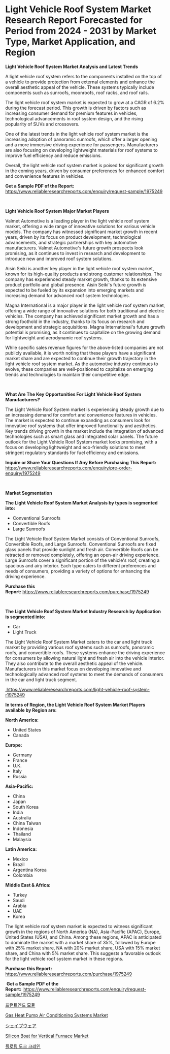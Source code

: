 <p><h1>Light Vehicle Roof System Market Research Report Forecasted for Period from 2024 -  2031 by Market Type, Market Application, and Region</h1></p><p><strong>Light Vehicle Roof System Market Analysis and Latest Trends</strong></p>
<p><p>A light vehicle roof system refers to the components installed on the top of a vehicle to provide protection from external elements and enhance the overall aesthetic appeal of the vehicle. These systems typically include components such as sunroofs, moonroofs, roof racks, and roof rails.</p><p>The light vehicle roof system market is expected to grow at a CAGR of 6.2% during the forecast period. This growth is driven by factors such as increasing consumer demand for premium features in vehicles, technological advancements in roof system design, and the rising popularity of SUVs and crossovers.</p><p>One of the latest trends in the light vehicle roof system market is the increasing adoption of panoramic sunroofs, which offer a larger opening and a more immersive driving experience for passengers. Manufacturers are also focusing on developing lightweight materials for roof systems to improve fuel efficiency and reduce emissions.</p><p>Overall, the light vehicle roof system market is poised for significant growth in the coming years, driven by consumer preferences for enhanced comfort and convenience features in vehicles.</p></p>
<p><strong>Get a Sample PDF of the Report:&nbsp;</strong> <a href="https://www.reliableresearchreports.com/enquiry/request-sample/1975249">https://www.reliableresearchreports.com/enquiry/request-sample/1975249</a></p>
<p>&nbsp;</p>
<p><strong>Light Vehicle Roof System Major Market Players</strong></p>
<p><p>Valmet Automotive is a leading player in the light vehicle roof system market, offering a wide range of innovative solutions for various vehicle models. The company has witnessed significant market growth in recent years, driven by its focus on product development, technological advancements, and strategic partnerships with key automotive manufacturers. Valmet Automotive's future growth prospects look promising, as it continues to invest in research and development to introduce new and improved roof system solutions.</p><p>Aisin Seiki is another key player in the light vehicle roof system market, known for its high-quality products and strong customer relationships. The company has experienced steady market growth, thanks to its extensive product portfolio and global presence. Aisin Seiki's future growth is expected to be fueled by its expansion into emerging markets and increasing demand for advanced roof system technologies.</p><p>Magna International is a major player in the light vehicle roof system market, offering a wide range of innovative solutions for both traditional and electric vehicles. The company has achieved significant market growth and has a strong foothold in the industry, thanks to its focus on research and development and strategic acquisitions. Magna International's future growth potential is promising, as it continues to capitalize on the growing demand for lightweight and aerodynamic roof systems.</p><p>While specific sales revenue figures for the above-listed companies are not publicly available, it is worth noting that these players have a significant market share and are expected to continue their growth trajectory in the light vehicle roof system market. As the automotive industry continues to evolve, these companies are well-positioned to capitalize on emerging trends and technologies to maintain their competitive edge.</p></p>
<p>&nbsp;</p>
<p><strong>What Are The Key Opportunities For Light Vehicle Roof System Manufacturers?</strong></p>
<p><p>The Light Vehicle Roof System market is experiencing steady growth due to an increasing demand for comfort and convenience features in vehicles. The market is expected to continue expanding as consumers look for innovative roof systems that offer improved functionality and aesthetics. Key trends driving growth in the market include the integration of advanced technologies such as smart glass and integrated solar panels. The future outlook for the Light Vehicle Roof System market looks promising, with a focus on developing lightweight and eco-friendly solutions to meet stringent regulatory standards for fuel efficiency and emissions.</p></p>
<p><strong>Inquire or Share Your Questions If Any Before Purchasing This Report:</strong> <a href="https://www.reliableresearchreports.com/enquiry/pre-order-enquiry/1975249">https://www.reliableresearchreports.com/enquiry/pre-order-enquiry/1975249</a></p>
<p>&nbsp;</p>
<p><strong>Market Segmentation</strong></p>
<p><strong>The Light Vehicle Roof System Market Analysis by types is segmented into:</strong></p>
<p><ul><li>Conventional Sunroofs</li><li>Convertible Roofs</li><li>Large Sunroofs</li></ul></p>
<p><p>The Light Vehicle Roof System Market consists of Conventional Sunroofs, Convertible Roofs, and Large Sunroofs. Conventional Sunroofs are fixed glass panels that provide sunlight and fresh air. Convertible Roofs can be retracted or removed completely, offering an open-air driving experience. Large Sunroofs cover a significant portion of the vehicle's roof, creating a spacious and airy interior. Each type caters to different preferences and needs of consumers, providing a variety of options for enhancing the driving experience.</p></p>
<p><strong>Purchase this Report:&nbsp;</strong><a href="https://www.reliableresearchreports.com/purchase/1975249">https://www.reliableresearchreports.com/purchase/1975249</a></p>
<p>&nbsp;</p>
<p><strong>The Light Vehicle Roof System Market Industry Research by Application is segmented into:</strong></p>
<p><ul><li>Car</li><li>Light Truck</li></ul></p>
<p><p>The Light Vehicle Roof System Market caters to the car and light truck market by providing various roof systems such as sunroofs, panoramic roofs, and convertible roofs. These systems enhance the driving experience for consumers by allowing natural light and fresh air into the vehicle interior. They also contribute to the overall aesthetic appeal of the vehicle. Manufacturers in this market focus on developing innovative and technologically advanced roof systems to meet the demands of consumers in the car and light truck segment.</p></p>
<p><a href="https://www.reliableresearchreports.com/light-vehicle-roof-system-r1975249">&nbsp;https://www.reliableresearchreports.com/light-vehicle-roof-system-r1975249</a></p>
<p><strong>In terms of Region, the Light Vehicle Roof System Market Players available by Region are:</strong></p>
<p>
    <p> <strong> North America: </strong>
        <ul>
            <li>United States</li>
            <li>Canada</li>
        </ul>
        </p> 
    <p> <strong> Europe: </strong>
        <ul>
            <li>Germany</li>
            <li>France</li>
            <li>U.K.</li>
            <li>Italy</li>
            <li>Russia</li>
        </ul>
        </p> 
    <p> <strong> Asia-Pacific: </strong>
        <ul>
            <li>China</li>
            <li>Japan</li>
            <li>South Korea</li>
            <li>India</li>
            <li>Australia</li>
            <li>China Taiwan</li>
            <li>Indonesia</li>
            <li>Thailand</li>
            <li>Malaysia</li>
        </ul>
        </p> 
    <p> <strong> Latin America: </strong>
        <ul>
            <li>Mexico</li>
            <li>Brazil</li>
            <li>Argentina Korea</li>
            <li>Colombia</li>
        </ul>
        </p> 
    <p> <strong> Middle East & Africa: </strong>
        <ul>
            <li>Turkey</li>
            <li>Saudi</li>
            <li>Arabia</li>
            <li>UAE</li>
            <li>Korea</li>
        </ul>
    </p>
    </p>
<p><p>The light vehicle roof system market is expected to witness significant growth in the regions of North America (NA), Asia-Pacific (APAC), Europe, United States (USA), and China. Among these regions, APAC is anticipated to dominate the market with a market share of 35%, followed by Europe with 25% market share, NA with 20% market share, USA with 15% market share, and China with 5% market share. This suggests a favorable outlook for the light vehicle roof system market in these regions.</p></p>
<p><strong>Purchase this Report: </strong><a href="https://www.reliableresearchreports.com/purchase/1975249">https://www.reliableresearchreports.com/purchase/1975249</a></p>
<p>&nbsp;<strong>Get a Sample PDF of the Report:&nbsp;&nbsp;</strong><a href="https://www.reliableresearchreports.com/enquiry/request-sample/1975249">https://www.reliableresearchreports.com/enquiry/request-sample/1975249</a></p>
<p><strong></strong></p>
<p><p><a href="https://github.com/solomonbode85/Market-Research-Report-List-1/blob/main/922942241130.md">프런트엔드 모듈</a></p><p><a href="https://github.com/changoleonlaverguenzanoexiste/Market-Research-Report-List-3/blob/main/gas-heat-pump-air-conditioning-systems-market.md">Gas Heat Pump Air Conditioning Systems Market</a></p><p><a href="https://medium.com/@nicosmitham2023/%E3%82%B7%E3%82%A7%E3%83%BC%E3%83%97%E3%82%A6%E3%82%A7%E3%82%A2%E5%B8%82%E5%A0%B4%E3%81%AE%E8%AA%BF%E6%9F%BB%E3%83%AC%E3%83%9D%E3%83%BC%E3%83%88-%E3%81%9D%E3%81%AE%E6%AD%B4%E5%8F%B2%E3%81%A82031%E5%B9%B4%E3%81%8B%E3%82%892031%E5%B9%B4%E3%81%BE%E3%81%A7%E3%81%AE%E4%BA%88%E6%B8%AC-ba65d1a70605">シェイプウェア</a></p><p><a href="https://www.linkedin.com/pulse/silicon-boat-vertical-furnace-market-size-outlook-forecast-mmkle?trackingId=j0D3Aa2%2BL89KEePcjFj8jw%3D%3D">Silicon Boat for Vertical Furnace Market</a></p><p><a href="https://github.com/PhilToryphy7876567/Market-Research-Report-List-1/blob/main/298320341129.md">플로팅 도크 크레인</a></p></p>